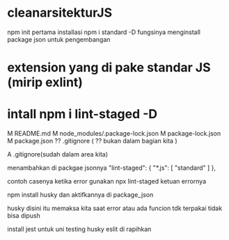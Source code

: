# cleanarsitekturJS

npm init
pertama installasi npm i standard -D fungsinya menginstall package json untuk pengembangan
# extension yang di pake standar JS (mirip exlint)
# intall npm i lint-staged -D



 M README.md
 M node_modules/.package-lock.json
 M package-lock.json
 M package.json
?? .gitignore ( ?? bukan dalam bagian kita )

A  .gitignore(sudah dalam area kita)


menambahkan di packgae jsonnya   "lint-staged": {
    "*.js": [
      "standard"
    ]
  },

  contoh casenya ketika error gunakan npx lint-staged ketuan errornya

npm install husky dan aktifkannya di package_json

husky disini itu memaksa kita saat error atau ada funcion tdk terpakai tidak bisa dipush

install jest untuk uni testing
husky eslit di rapihkan